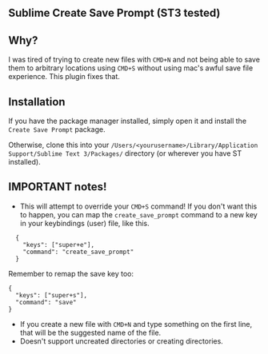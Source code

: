 ## Sublime Create Save Prompt (ST3 tested)

## Why?

I was tired of trying to create new files with `CMD+N` and not being able to save them to arbitrary locations using `CMD+S` without using mac's awful save file experience. This plugin fixes that.

## Installation

If you have the package manager installed, simply open it and install the `Create Save Prompt` package.

Otherwise, clone this into your `/Users/<yourusername>/Library/Application Support/Sublime Text 3/Packages/` directory (or wherever you have ST installed).


## IMPORTANT notes!

* This will attempt to override your `CMD+S` command! If you don't want this to happen, you can map the `create_save_prompt` command to a new key in your keybindings (user) file, like this.

```
  {
    "keys": ["super+e"],
    "command": "create_save_prompt"
  }
```
Remember to remap the save key too:

```
{
  "keys": ["super+s"],
  "command": "save"
}
```

* If you create a new file with `CMD+N` and type something on the first line, that will be the suggested name of the file.
* Doesn't support uncreated directories or creating directories.

